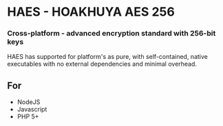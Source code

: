 # HAES - HOAKHUYA AES 256
### Cross-platform - advanced encryption standard with 256-bit keys
HAES has supported for platform's as pure, with self-contained, native executables with no external dependencies and minimal overhead.

## For
- NodeJS
- Javascript
- PHP 5+
